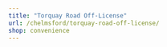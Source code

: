 ```yaml
---
title: "Torquay Road Off-License"
url: /chelmsford/torquay-road-off-license/
shop: convenience
---
```

